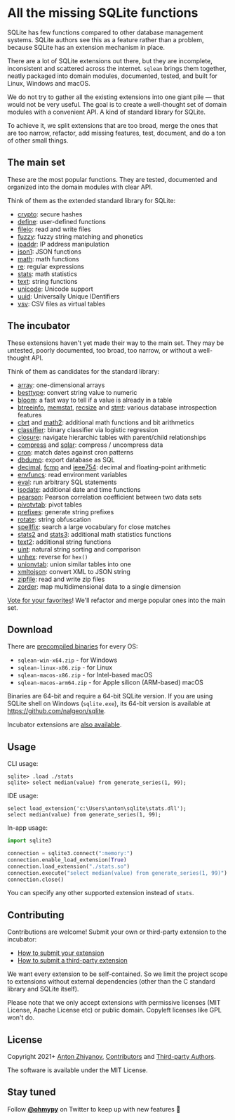 # All the missing SQLite functions

SQLite has few functions compared to other database management systems. SQLite authors see this as a feature rather than a problem, because SQLite has an extension mechanism in place.

There are a lot of SQLite extensions out there, but they are incomplete, inconsistent and scattered across the internet. `sqlean` brings them together, neatly packaged into domain modules, documented, tested, and built for Linux, Windows and macOS.

We do not try to gather all the existing extensions into one giant pile — that would not be very useful. The goal is to create a well-thought set of domain modules with a convenient API. A kind of standard library for SQLite.

To achieve it, we split extensions that are too broad, merge the ones that are too narrow, refactor, add missing features, test, document, and do a ton of other small things.

## The main set

These are the most popular functions. They are tested, documented and organized into the domain modules with clear API.

Think of them as the extended standard library for SQLite:

-   [crypto](docs/crypto.md): secure hashes
-   [define](docs/define.md): user-defined functions
-   [fileio](docs/fileio.md): read and write files
-   [fuzzy](docs/fuzzy.md): fuzzy string matching and phonetics
-   [ipaddr](docs/ipaddr.md): IP address manipulation
-   [json1](docs/json1.md): JSON functions
-   [math](docs/math.md): math functions
-   [re](docs/re.md): regular expressions
-   [stats](docs/stats.md): math statistics
-   [text](docs/text.md): string functions
-   [unicode](docs/unicode.md): Unicode support
-   [uuid](docs/uuid.md): Universally Unique IDentifiers
-   [vsv](docs/vsv.md): CSV files as virtual tables

## The incubator

These extensions haven't yet made their way to the main set. They may be untested, poorly documented, too broad, too narrow, or without a well-thought API.

Think of them as candidates for the standard library:

-   [array](https://github.com/nalgeon/sqlean/issues/27#issuecomment-1004109889): one-dimensional arrays
-   [besttype](https://github.com/nalgeon/sqlean/issues/27#issuecomment-999732640): convert string value to numeric
-   [bloom](https://github.com/nalgeon/sqlean/issues/27#issuecomment-1002267134): a fast way to tell if a value is already in a table
-   [btreeinfo](https://github.com/nalgeon/sqlean/issues/27#issuecomment-1004896027), [memstat](https://github.com/nalgeon/sqlean/issues/27#issuecomment-1007421989), [recsize](https://github.com/nalgeon/sqlean/issues/27#issuecomment-999732907) and [stmt](https://github.com/nalgeon/sqlean/issues/27#issuecomment-1007654407): various database introspection features
-   [cbrt](https://github.com/nalgeon/sqlean/issues/27#issuecomment-996605444) and [math2](https://github.com/nalgeon/sqlean/issues/27#issuecomment-999128539): additional math functions and bit arithmetics
-   [classifier](https://github.com/nalgeon/sqlean/issues/27#issuecomment-1001239676): binary classifier via logistic regression
-   [closure](https://github.com/nalgeon/sqlean/issues/27#issuecomment-1004931771): navigate hierarchic tables with parent/child relationships
-   [compress](https://github.com/nalgeon/sqlean/issues/27#issuecomment-1000937999) and [sqlar](https://github.com/nalgeon/sqlean/issues/27#issuecomment-1000938046): compress / uncompress data
-   [cron](https://github.com/nalgeon/sqlean/issues/27#issuecomment-997427979): match dates against cron patterns
-   [dbdump](https://github.com/nalgeon/sqlean/issues/27#issuecomment-1006791300): export database as SQL
-   [decimal](https://github.com/nalgeon/sqlean/issues/27#issuecomment-1007348326), [fcmp](https://github.com/nalgeon/sqlean/issues/27#issuecomment-997482625) and [ieee754](https://github.com/nalgeon/sqlean/issues/27#issuecomment-1007375162): decimal and floating-point arithmetic
-   [envfuncs](https://github.com/nalgeon/sqlean/issues/27#issuecomment-997423609): read environment variables
-   [eval](https://github.com/nalgeon/sqlean/issues/27#issuecomment-996432840): run arbitrary SQL statements
-   [isodate](https://github.com/nalgeon/sqlean/issues/27#issuecomment-998138191): additional date and time functions
-   [pearson](https://github.com/nalgeon/sqlean/issues/27#issuecomment-997417836): Pearson correlation coefficient between two data sets
-   [pivotvtab](https://github.com/nalgeon/sqlean/issues/27#issuecomment-997052157): pivot tables
-   [prefixes](https://github.com/nalgeon/sqlean/issues/27#issuecomment-1007464840): generate string prefixes
-   [rotate](https://github.com/nalgeon/sqlean/issues/27#issuecomment-1007500659): string obfuscation
-   [spellfix](https://github.com/nalgeon/sqlean/issues/27#issuecomment-1002297477): search a large vocabulary for close matches
-   [stats2](https://github.com/nalgeon/sqlean/issues/27#issuecomment-1000902666) and [stats3](https://github.com/nalgeon/sqlean/issues/27#issuecomment-1002703581): additional math statistics functions
-   [text2](https://github.com/nalgeon/sqlean/issues/27#issuecomment-1003105288): additional string functions
-   [uint](https://github.com/nalgeon/sqlean/issues/27#issuecomment-1001232670): natural string sorting and comparison
-   [unhex](https://github.com/nalgeon/sqlean/issues/27#issuecomment-997432989): reverse for `hex()`
-   [unionvtab](https://github.com/nalgeon/sqlean/issues/27#issuecomment-1007687162): union similar tables into one
-   [xmltojson](https://github.com/nalgeon/sqlean/issues/27#issuecomment-997018486): convert XML to JSON string
-   [zipfile](https://github.com/nalgeon/sqlean/issues/27#issuecomment-1001190336): read and write zip files
-   [zorder](https://github.com/nalgeon/sqlean/issues/27#issuecomment-1007733209): map multidimensional data to a single dimension

[Vote for your favorites](https://github.com/nalgeon/sqlean/issues/27)! We'll refactor and merge popular ones into the main set.

## Download

There are [precompiled binaries](https://github.com/nalgeon/sqlean/releases/latest) for every OS:

-   `sqlean-win-x64.zip` - for Windows
-   `sqlean-linux-x86.zip` - for Linux
-   `sqlean-macos-x86.zip` - for Intel-based macOS
-   `sqlean-macos-arm64.zip` - for Apple silicon (ARM-based) macOS

Binaries are 64-bit and require a 64-bit SQLite version. If you are using SQLite shell on Windows (`sqlite.exe`), its 64-bit version is available at https://github.com/nalgeon/sqlite.

Incubator extensions are [also available](https://github.com/nalgeon/sqlean/releases/tag/incubator).

## Usage

CLI usage:

```
sqlite> .load ./stats
sqlite> select median(value) from generate_series(1, 99);
```

IDE usage:

```
select load_extension('c:\Users\anton\sqlite\stats.dll');
select median(value) from generate_series(1, 99);
```

In-app usage:

```python
import sqlite3

connection = sqlite3.connect(":memory:")
connection.enable_load_extension(True)
connection.load_extension("./stats.so")
connection.execute("select median(value) from generate_series(1, 99)")
connection.close()
```

You can specify any other supported extension instead of `stats`.

## Contributing

Contributions are welcome! Submit your own or third-party extension to the incubator:

-   [How to submit your extension](https://github.com/nalgeon/sqlean/blob/incubator/docs/submit.md)
-   [How to submit a third-party extension](https://github.com/nalgeon/sqlean/blob/incubator/docs/external.md)

We want every extension to be self-contained. So we limit the project scope to extensions without external dependencies (other than the C standard library and SQLite itself).

Please note that we only accept extensions with permissive licenses (MIT License, Apache License etc) or public domain. Copyleft licenses like GPL won't do.

## License

Copyright 2021+ [Anton Zhiyanov](https://antonz.org/), [Contributors](https://github.com/nalgeon/sqlean/graphs/contributors) and [Third-party Authors](docs/third-party.md).

The software is available under the MIT License.

## Stay tuned

Follow [**@ohmypy**](https://twitter.com/ohmypy) on Twitter to keep up with new features 🚀
